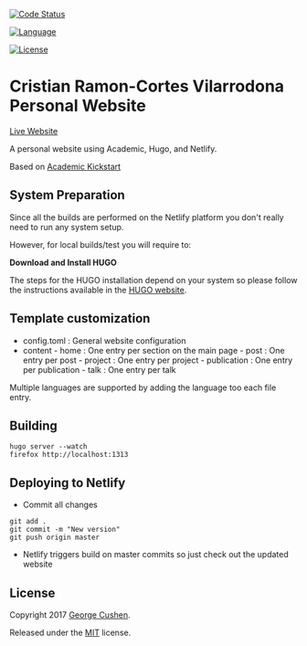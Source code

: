 <!-- Automatic builds status -->
<!-- [![Build Status](https://travis-ci.org/XX)](https://travis-ci.org/XX) -->

<!-- Test coverage status -->
<!-- [![Coverage Status](https://codecov.io/github/XX)](https://codecov.io/github/XX) -->

<!-- Code status -->
[![Code Status](https://api.codacy.com/project/badge/Grade/cb48abdc642a4c159705ae77188fbf5a)](https://www.codacy.com/app/cristianrcv/personal-webpage?utm_source=github.com&amp;utm_medium=referral&amp;utm_content=cristianrcv/personal-webpage&amp;utm_campaign=Badge_Grade)

<!-- Maven central packages version -->
<!-- [![Maven Central](https://maven-badges.herokuapp.com/maven-central/XX)](https://maven-badges.herokuapp.com/maven-central/XX) -->

<!-- Dependencies update status -->
<!-- [![Dependency Status](https://www.versioneye.com/user/projects/5a1e79ae0fb24f7abcb1c5cd/badge.svg?style=flat-square)](https://www.versioneye.com/user/projects/5a1e79ae0fb24f7abcb1c5cd) -->

<!-- Java DOC status -->
<!-- [![Javadocs](http://javadoc.io/badge/XX.svg)](http://javadoc.io/doc/XX) -->

<!-- Main Repository language -->
[![Language](https://img.shields.io/badge/language-Shell-yellowgreen.svg)](https://img.shields.io/badge/language-JavaScript-brightgreen.svg)

<!-- Repository License -->
[![License](https://img.shields.io/badge/License-MIT-yellow.svg)](https://github.com/cristianrcv/personal-webpage/blob/master/LICENSE.md)


Cristian Ramon-Cortes Vilarrodona Personal Website
=============================

[Live Website](https://cristianrcv.netlify.com)


A personal website using Academic, Hugo, and Netlify.

Based on [Academic Kickstart](https://github.com/sourcethemes/academic-kickstart.git)


## System Preparation

Since all the builds are performed on the Netlify platform you don't really need to run any system setup.

However, for local builds/test you will require to:

**Download and Install HUGO**

The steps for the HUGO installation depend on your system so please follow the instructions available in the [HUGO website](https://gohugo.io/getting-started/installing/).


## Template customization


- config.toml : General website configuration
- content
        - home : One entry per section on the main page
        - post : One entry per post
        - project : One entry per project
        - publication : One entry per publication
        - talk : One entry per talk

Multiple languages are supported by adding the language too each file entry.


## Building

```shell
hugo server --watch
firefox http://localhost:1313
```

## Deploying to Netlify

- Commit all changes
```shell
git add .
git commit -m "New version"
git push origin master
```

- Netlify triggers build on master commits so just check out the updated website

## License

Copyright 2017 [George Cushen](https://georgecushen.com).

Released under the [MIT](https://github.com/sourcethemes/academic-kickstart/blob/master/LICENSE.md) license.

